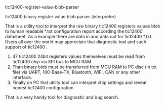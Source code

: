 tic12400-register-value-blob-parser

tic12400 binary register value blob parser (interpreter)

That is a utility tool to interpret the raw binary tic12400  registers values blob to human readable *.txt configuration report according the tic12400 datasheet. As a example there are data in and data out for tic12400 *.txt. Users all over the world may appreciate that diagnostic tool and such support of tic12400 .

1) 47 tic12400 24bit registers values themselves must be read from tic12400 chip via SPI bus to MCU RAM. 
2) Than binary blob must be transferred from MCU RAM to PC disc (in txt file) via UART, 100-Base-TX, Bluetooth, WiFi, CAN or any other interface.
3) Finally on PC that utility tool can interpret chip settings and reveal honest tic12400 configuration.

That is a very handy tool for diagnostic and bug search.
 
 
 


